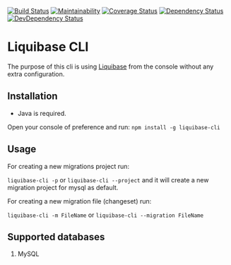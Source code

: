 [![Build Status](https://travis-ci.org/JPBlancoDB/liquibase-cli.svg?branch=master)](https://travis-ci.org/JPBlancoDB/liquibase-cli) [![Maintainability](https://api.codeclimate.com/v1/badges/ec4a86b2331037ba2d96/maintainability)](https://codeclimate.com/github/JPBlancoDB/liquibase-cli/maintainability) [![Coverage Status](https://img.shields.io/coveralls/github/JPBlancoDB/liquibase-cli.svg?style=flat)](https://coveralls.io/github/JPBlancoDB/liquibase-cli?branch=master&service=github) [![Dependency Status](https://david-dm.org/jpblancodb/liquibase-cli.svg)](https://david-dm.org/jpblancodb/liquibase-cli) [![DevDependency Status](https://david-dm.org/jpblancodb/liquibase-cli/dev-status.svg)](https://david-dm.org/jpblancodb/liquibase-cli#info=devDependencies)

# Liquibase CLI

The purpose of this cli is using [Liquibase](http://www.liquibase.org/) from the console without any extra configuration.

## Installation

- Java is required.

Open your console of preference and run: `npm install -g liquibase-cli`

## Usage

For creating a new migrations project run:

`liquibase-cli -p` or `liquibase-cli --project` and it will create a new migration project for mysql as default.

For creating a new migration file (changeset) run:

`liquibase-cli -m FileName` or `liquibase-cli --migration FileName`

## Supported databases

1. MySQL
